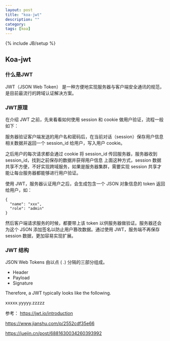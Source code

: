 ```yaml
---
layout: post
title: "koa-jwt"
description: ""
category: 
tags: [koa]
---
```

{% include JB/setup %}

## Koa-jwt 

### 什么是JWT
JWT（JSON Web Token） 是一种方便地实现服务器与客户端安全通讯的规范，是目前最流行的跨域认证解决方案。

### JWT原理 

在介绍 JWT 之前，先来看看如何使用 session 和 cookie 做用户验证，流程一般如下：

服务器验证客户端发送的用户名和密码后，在当前对话（session）保存用户信息相关数据并返回一个 session_id 给用户，写入用户 cookie。

之后用户的每次请求都会通过 cookie 将 session_id 传回服务器，服务器收到 session_id，找到之前保存的数据并获得用户信息
上面这种方式，session 数据共享不方便，不好实现跨域服务，如果是服务器集群，需要实现 session 共享才能让每台服务器都能够进行用户验证。

使用 JWT，服务器认证用户之后，会生成包含一个 JSON 对象信息的 token 返回给用户，如：
```
{
  "name": "xxx",
  "role": "admin"
}
```
然后客户端请求服务的时候，都要带上该 token 以供服务器做验证。服务器还会为这个 JSON 添加签名以防止用户篡改数据。通过使用 JWT，服务端不再保存 session 数据，更加容易实现扩展。

### JWT 结构

JSON Web Tokens 由以点 ( .) 分隔的三部分组成。

* Header
* Payload
* Signature

Therefore, a JWT typically looks like the following.

xxxxx.yyyyy.zzzzz



参考： 
https://jwt.io/introduction

https://www.jianshu.com/p/2552cdf35e66

https://juejin.cn/post/6881630034260393992